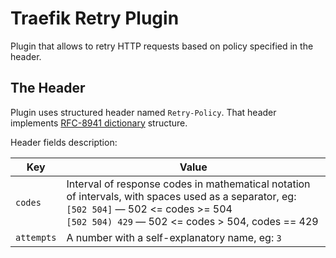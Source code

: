 # Traefik Retry Plugin

Plugin that allows to retry HTTP requests based on policy specified in the header.

## The Header

Plugin uses structured header named `Retry-Policy`.
That header implements [RFC-8941 dictionary](https://www.rfc-editor.org/rfc/rfc8941.html#name-dictionaries) structure.

Header fields description:

| Key        | Value                                                                                                                                                                                                |
|------------|------------------------------------------------------------------------------------------------------------------------------------------------------------------------------------------------------|
| `codes`    | Interval of response codes in mathematical notation of intervals, with spaces used as a separator, eg: <br/>`[502 504]` — 502 <= codes >= 504<br/>`[502 504) 429` — 502 <= codes > 504, codes == 429 |
| `attempts` | A number with a self-explanatory name, eg: `3`                                                                                                                                                       |

